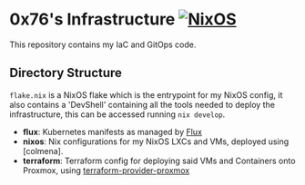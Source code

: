 # 0x76's Infrastructure [![NixOS](https://github.com/NULLx76/infrastructure/actions/workflows/nixos.yml/badge.svg)](https://github.com/NULLx76/infrastructure/actions/workflows/nixos.yml)
This repository contains my IaC and GitOps code.

## Directory Structure
`flake.nix` is a NixOS flake which is the entrypoint for my NixOS config, it also contains a 'DevShell' containing all the tools needed
to deploy the infrastructure, this can be accessed running `nix develop`.
* **flux**: Kubernetes manifests as managed by [Flux]
* **nixos**: Nix configurations for my NixOS LXCs and VMs, deployed using [colmena].
* **terraform**: Terraform config for deploying said VMs and Containers onto Proxmox, using [terraform-provider-proxmox]


[Flux]: https://github.com/fluxcd/flux2
[deploy-rs]: https://colmena.cli.rs/unstable/
[terraform-provider-proxmox]: https://github.com/Telmate/terraform-provider-proxmox
